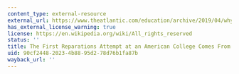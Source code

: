 ```yaml
---
content_type: external-resource
external_url: https://www.theatlantic.com/education/archive/2019/04/why-are-georgetown-students-paying-reparations/587443/
has_external_license_warning: true
license: https://en.wikipedia.org/wiki/All_rights_reserved
status: ''
title: The First Reparations Attempt at an American College Comes From Its Students
uid: 90cf2448-2023-4b88-95d2-78d76b1fa87b
wayback_url: ''
---
```

